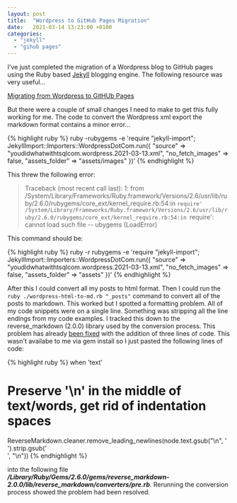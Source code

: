 ```yaml
---
layout: post
title:  "Wordpress to GitHub Pages Migration"
date:   2021-03-14 13:23:00 +0100
categories:
  - "jekyll"
  - "gihub pages"
---
```

I've just completed the migration of a Wordpress blog to GitHub pages using the Ruby based [Jekyll](https://jekyllrb.com/) blogging engine. The following resource was very useful...

[Migrating from Wordpress to GitHUb Pages](https://guillermo-roman.com/migrating-wordpress-blog-to-github-pages/)

But there were a couple of small changes I need to make to get this fully working for me. The code to convert the Wordpress xml export the markdown format contains a minor error...

{% highlight ruby %}
ruby -rubygems -e 'require "jekyll-import";
JekyllImport::Importers::WordpressDotCom.run({
  "source" => "youdidwhatwithtsqlcom.wordpress.2021-03-13.xml",
  "no_fetch_images" => false,
  "assets_folder" => "assets/images"
})'
{% endhighlight %}

This threw the following error:

> Traceback (most recent call last):
	1: from /System/Library/Frameworks/Ruby.framework/Versions/2.6/usr/lib/ruby/2.6.0/rubygems/core_ext/kernel_require.rb:54:in `require'
/System/Library/Frameworks/Ruby.framework/Versions/2.6/usr/lib/ruby/2.6.0/rubygems/core_ext/kernel_require.rb:54:in `require': cannot load such file -- ubygems (LoadError)

This command should be:

{% highlight ruby %}
ruby -r rubygems -e 'require "jekyll-import";
    JekyllImport::Importers::WordpressDotCom.run({
      "source" => "youdidwhatwithtsqlcom.wordpress.2021-03-13.xml",
      "no_fetch_images" => false,
      "assets_folder" => "assets"
    })'
{% endhighlight %}

After this I could convert all my posts to html format. Then I could run the `ruby ./wordpress-html-to-md.rb "_posts"` command to convert all of the posts to markdown. This worked but I spotted a formatting problem. All of my code snippets were on a single line. Something was stripping all the line endings from my code examples. I tracked this down to the reverse_markdown (2.0.0) library used by the conversion process. This problem has already [been fixed](https://github.com/shivabhusal/reverse_markdown/commit/63b5019ffad14a0875a3ece58e10d38c5881597b) with the addition of three lines of code. This wasn't availabe to me via gem install so I just pasted the following lines of code:

{% highlight ruby %}
when 'text'
  # Preserve '\n' in the middle of text/words, get rid of indentation spaces
  ReverseMarkdown.cleaner.remove_leading_newlines(node.text.gsub("\n", '<br>').strip.gsub('<br>', "\n"))
{% endhighlight %}

into the following file ***/Library/Ruby/Gems/2.6.0/gems/reverse_markdown-2.0.0/lib/reverse_markdown/converters/pre.rb***. Rerunning the conversion process showed the problem had been resolved.
